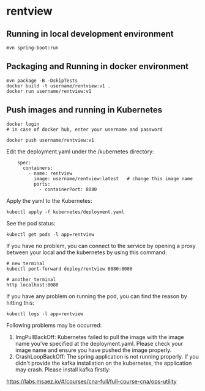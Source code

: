 # rentview

## Running in local development environment

```
mvn spring-boot:run
```

## Packaging and Running in docker environment

```
mvn package -B -DskipTests
docker build -t username/rentview:v1 .
docker run username/rentview:v1
```

## Push images and running in Kubernetes

```
docker login 
# in case of docker hub, enter your username and password

docker push username/rentview:v1
```

Edit the deployment.yaml under the /kubernetes directory:
```
    spec:
      containers:
        - name: rentview
          image: username/rentview:latest   # change this image name
          ports:
            - containerPort: 8080

```

Apply the yaml to the Kubernetes:
```
kubectl apply -f kubernetes/deployment.yaml
```

See the pod status:
```
kubectl get pods -l app=rentview
```

If you have no problem, you can connect to the service by opening a proxy between your local and the kubernetes by using this command:
```
# new terminal
kubectl port-forward deploy/rentview 8080:8080

# another terminal
http localhost:8080
```

If you have any problem on running the pod, you can find the reason by hitting this:
```
kubectl logs -l app=rentview
```

Following problems may be occurred:

1. ImgPullBackOff:  Kubernetes failed to pull the image with the image name you've specified at the deployment.yaml. Please check your image name and ensure you have pushed the image properly.
1. CrashLoopBackOff: The spring application is not running properly. If you didn't provide the kafka installation on the kubernetes, the application may crash. Please install kafka firstly:

https://labs.msaez.io/#/courses/cna-full/full-course-cna/ops-utility

